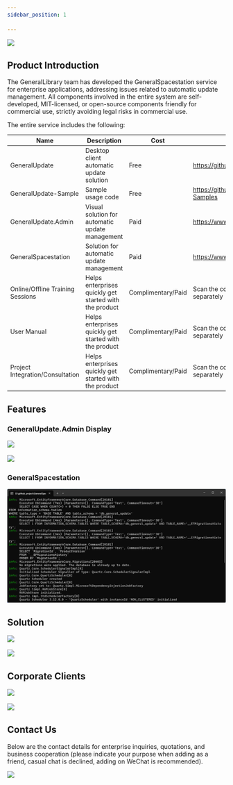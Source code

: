 ```yaml
---
sidebar_position: 1

---
```


![](D:/github_project/GeneralUpdate-Samples/website/i18n/en/docusaurus-plugin-content-docs/current/docs/doc/imgs/GeneralUpdate_h2.png)

## Product Introduction

The GeneralLibrary team has developed the GeneralSpacestation service for enterprise applications, addressing issues related to automatic update management. All components involved in the entire system are self-developed, MIT-licensed, or open-source components friendly for commercial use, strictly avoiding legal risks in commercial use.

The entire service includes the following:

| Name                             | Description                                            | Cost               | Details                                                    |
| -------------------------------- | ------------------------------------------------------ | ------------------ | ---------------------------------------------------------- |
| GeneralUpdate                    | Desktop client automatic update solution               | Free               | https://github.com/GeneralLibrary/GeneralUpdate            |
| GeneralUpdate-Sample             | Sample usage code                                      | Free               | https://github.com/GeneralLibrary/GeneralUpdate-Samples    |
| GeneralUpdate.Admin              | Visual solution for automatic update management        | Paid               | https://www.justerzhu.cn/                                  |
| GeneralSpacestation              | Solution for automatic update management               | Paid               | https://www.justerzhu.cn/                                  |
| Online/Offline Training Sessions | Helps enterprises quickly get started with the product | Complimentary/Paid | Scan the code for consultation/can be purchased separately |
| User Manual                      | Helps enterprises quickly get started with the product | Complimentary/Paid | Scan the code for consultation/can be purchased separately |
| Project Integration/Consultation | Helps enterprises quickly get started with the product | Complimentary/Paid | Scan the code for consultation/can be purchased separately |



## Features

### GeneralUpdate.Admin Display

![](D:/github_project/GeneralUpdate-Samples/website/i18n/en/docusaurus-plugin-content-docs/current/docs/doc/imgs/generalspacestation.png)

![](D:/github_project/GeneralUpdate-Samples/website/i18n/en/docusaurus-plugin-content-docs/current/docs/doc/imgs/generalspacestation2.png)



### GeneralSpacestation

![](imgs/GeneralSpacestation_server.png)



## Solution

![](D:/github_project/GeneralUpdate-Samples/website/i18n/en/docusaurus-plugin-content-docs/current/docs/doc/imgs/solution2.png)

![](D:/github_project/GeneralUpdate-Samples/website/i18n/en/docusaurus-plugin-content-docs/current/docs/doc/imgs/solution.png)



## Corporate Clients

![](D:/github_project/GeneralUpdate-Samples/website/i18n/en/docusaurus-plugin-content-docs/current/docs/doc/imgs/corporateclient1.png)

![](D:/github_project/GeneralUpdate-Samples/website/i18n/en/docusaurus-plugin-content-docs/current/docs/doc/imgs/corporateclient2.png)

## Contact Us

Below are the contact details for enterprise inquiries, quotations, and business cooperation (please indicate your purpose when adding as a friend, casual chat is declined, adding on WeChat is recommended).

![](imgs\contact.png)